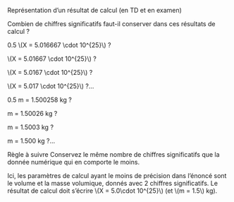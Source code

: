 Représentation d’un résultat de calcul (en TD et en examen)

Combien de chiffres significatifs faut-il conserver dans ces résultats
de calcul ?

0.5 \\(X = 5.016667 \cdot 10^{25}\\) ?

\\(X = 5.01667 \cdot 10^{25}\\) ?

\\(X = 5.0167 \cdot 10^{25}\\) ?

\\(X = 5.017 \cdot 10^{25}\\) ?…

0.5 m = 1.500258 kg ?

m = 1.50026 kg ?

m = 1.5003 kg ?

m = 1.500 kg ?…

Règle à suivre Conservez le même nombre de chiffres significatifs que la
donnée numérique qui en comporte le moins.

Ici, les paramètres de calcul ayant le moins de précision dans l’énoncé
sont le volume et la masse volumique, donnés avec 2 chiffres
significatifs. Le résultat de calcul doit s’écrire
\\(X = 5.0\cdot 10^{25}\\) (et \\(m = 1.5\\) kg).
